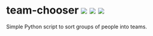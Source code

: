 # team-chooser ![](https://img.shields.io/travis/rbstrachan/team-chooser.svg) ![](https://img.shields.io/codeclimate/maintainability/rbstrachan/team-chooser.svg) ![](https://img.shields.io/codeclimate/issues/github/rbstrachan/team-chooser.svg)
Simple Python script to sort groups of people into teams.
